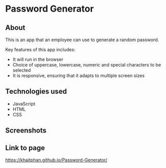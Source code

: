 # Password Generator

## About

This is an app that an employee can use to generate a random password.

Key features of this app includes:
- It will run in the browser
- Choice of uppercase, lowercase, numeric and special characters to be selected
- It is responsive, ensuring that it adapts to multiple screen sizes

## Technologies used
- JavaScript
- HTML
- CSS

## Screenshots

## Link to page

https://khaitphan.github.io/Password-Generator/
